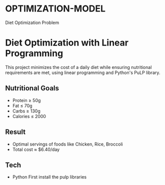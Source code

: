 # OPTIMIZATION-MODEL
Diet Optimization Problem


# Diet Optimization with Linear Programming

This project minimizes the cost of a daily diet while ensuring nutritional requirements are met, using linear programming and Python's PuLP library.

## Nutritional Goals
- Protein ≥ 50g
- Fat ≤ 70g
- Carbs ≥ 130g
- Calories ≤ 2000

## Result
- Optimal servings of foods like Chicken, Rice, Broccoli
- Total cost ≈ $6.40/day

## Tech
- Python
First install the pulp libraries
